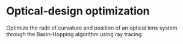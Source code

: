 # Optical-design optimization
Optimize the radii of curvature and position of an optical lens system through the Basin-Hopping algorithm using ray tracing
